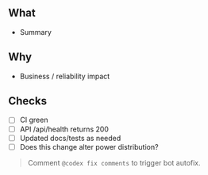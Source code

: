 
## What
- Summary

## Why
- Business / reliability impact

## Checks
- [ ] CI green
- [ ] API /api/health returns 200
- [ ] Updated docs/tests as needed
- [ ] Does this change alter power distribution?

> Comment `@codex fix comments` to trigger bot autofix.


